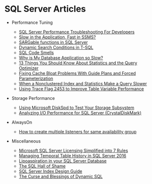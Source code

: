 # SQL Server Articles

   - Performance Tuning
     - [SQL Server Performance Troubleshooting For Developers](https://www.red-gate.com/simple-talk/sql/performance/basic-sql-server-performance-troubleshooting-for-developers/)
     - [Slow in the Application, Fast in SSMS?](http://www.sommarskog.se/query-plan-mysteries.html)
     - [SARGable functions in SQL Server](http://sqlblog.com/blogs/rob_farley/archive/2010/01/22/sargable-functions-in-sql-server.aspx)
     - [Dynamic Search Conditions in T-SQL](http://www.sommarskog.se/dynamic_sql.html)
     - [SQL Code Smells](https://www.red-gate.com/simple-talk/sql/t-sql-programming/sql-code-smells/)     
     - [Why is My Database Application so Slow?](https://www.red-gate.com/simple-talk/dotnet/net-performance/database-application-slow/)
     - [13 Things You Should Know About Statistics and the Query Optimizer](https://www.red-gate.com/simple-talk/sql/t-sql-programming/13-things-you-should-know-about-statistics-and-the-query-optimizer/)
     - [Fixing Cache Bloat Problems With Guide Plans and Forced Parameterization](https://www.red-gate.com/simple-talk/sql/performance/fixing-cache-bloat-problems-with-guide-plans-and-forced-parameterization/)
     - [When a Nonclustered Index and Statistics Make a Query Slower](https://sqlworkbooks.com/2017/05/when-a-nonclustered-index-and-statistics-make-a-query-slower/)
     - [Using Trace Flag 2453 to Improve Table Variable Performance](https://www.brentozar.com/archive/2017/02/using-trace-flag-2453-improve-table-variable-performance/)

   - Storage Performance
     - [Using Microsoft DiskSpd to Test Your Storage Subsystem](https://sqlperformance.com/2015/08/io-subsystem/diskspd-test-storage)
     - [Analyzing I/O Performance for SQL Server (CrystalDiskMark)](https://sqlperformance.com/2015/05/io-subsystem/analyzing-io-performance-for-sql-server)

   - AlwaysOn
     - [How to create multiple listeners for same availability group](https://blogs.msdn.microsoft.com/sqlalwayson/2012/02/03/how-to-create-multiple-listeners-for-same-availability-group-goden-yao/)

   - Miscellaneous
     - [Microsoft SQL Server Licensing Simplified into 7 Rules](https://www.brentozar.com/archive/2015/04/microsoft-sql-server-licensing-simplified-into-7-rules/)
     - [Managing Temporal Table History in SQL Server 2016](https://www.mssqltips.com/sqlservertip/4674/managing-temporal-table-history-in-sql-server-2016/)
     - [Lipoaspiration in your SQL Server Database](https://www.red-gate.com/simple-talk/sql/performance/lipoaspiration-in-your-sql-server-database/)
     - [The SQL Hall of Shame](http://sqlblog.com/blogs/adam_machanic/archive/2017/06/14/the-sql-hall-of-shame.aspx)
     - [SQL Server Index Design Guide](https://technet.microsoft.com/en-us/library/jj835095.aspx)
     - [The Curse and Blessings of Dynamic SQL](http://sommarskog.se/dyn-search.html)
